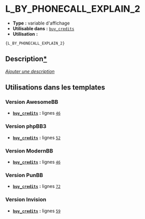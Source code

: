 # L_BY_PHONECALL_EXPLAIN_2
* __Type__ __:__ variable d'affichage
* __Utilisable dans__ __:__ [`buy_credits`](../tpl/buy_credits.md#readme)
* __Utilisation__ __:__

```smarty
{L_BY_PHONECALL_EXPLAIN_2}
```

## Description[*](https://fa-tvars.appspot.com/var/L_BY_PHONECALL_EXPLAIN_2)
[*Ajouter une description*](https://fa-tvars.appspot.com/var/L_BY_PHONECALL_EXPLAIN_2)

## Utilisations dans les templates

### Version AwesomeBB
* __[`buy_credits`](../tpl/buy_credits.md#readme)__ __:__ lignes [`46`](../src/awesomebb/buy_credits.tpl#L46)

### Version phpBB3
* __[`buy_credits`](../tpl/buy_credits.md#readme)__ __:__ lignes [`52`](../src/prosilver/buy_credits.tpl#L52)

### Version ModernBB
* __[`buy_credits`](../tpl/buy_credits.md#readme)__ __:__ lignes [`46`](../src/modernbb/buy_credits.tpl#L46)

### Version PunBB
* __[`buy_credits`](../tpl/buy_credits.md#readme)__ __:__ lignes [`72`](../src/punbb/buy_credits.tpl#L72)

### Version Invision
* __[`buy_credits`](../tpl/buy_credits.md#readme)__ __:__ lignes [`59`](../src/invision/buy_credits.tpl#L59)

